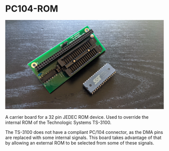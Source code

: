 # PC104-ROM

![Photo](/Assets/PC104-ROM.webp)

A carrier board for a 32 pin JEDEC ROM device. Used to override the internal ROM of the Technologic Systems TS-3100.

The TS-3100 does not have a compliant PC/104 connector, as the DMA pins are replaced with some internal signals. This board takes advantage of that by allowing an external ROM to be selected from some of these signals.
